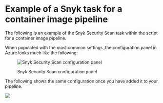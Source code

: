 # Example of a Snyk task for a container image pipeline

The following is an example of the Snyk Security Scan task within the script for a container image pipeline.

When populated with the most common settings, the configuration panel in Azure looks much like the following:

<figure><img src="../../../.gitbook/assets/mceclip2-5-.png" alt="Snyk Security Scan configuration panel"><figcaption><p>Snyk Security Scan configuration panel</p></figcaption></figure>

The following shows the same configuration once you have added it to your pipeline.

![](../../../.gitbook/assets/mceclip3-1-.png)
